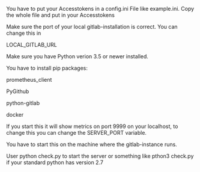 You have to put your Accesstokens in a config.ini File like example.ini.
Copy the whole file and put in your Accesstokens

Make sure the port of your local gitlab-installation is correct.
You can change this in 

LOCAL_GITLAB_URL

Make sure you have Python verion 3.5 or newer installed.

You have to install pip packages:

prometheus_client

PyGithub

python-gitlab

docker

If you start this it will show metrics on port 9999 on your localhost, to change this you can change the SERVER_PORT variable.

You have to start this on the machine where the gitlab-instance runs.

User python check.py to start the server or something like pthon3 check.py if your standard python has version 2.7